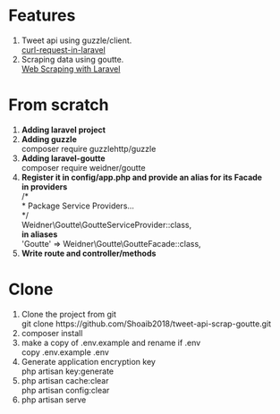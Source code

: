 <h1>Features</h1>
<ol type="1">
    <li>Tweet api using guzzle/client.<br>
    <a href="https://stackoverflow.com/questions/48279382/curl-request-in-laravel">curl-request-in-laravel</a></li>
    <li>Scraping data using goutte.<br>
    <a href="https://medium.com/@digitaldaswani/web-scraping-with-laravel-ab5f1c5f00a5">Web Scraping with Laravel</a></li>
</ol>

<h1>From scratch</h1>
<ol type="1">
    <li><strong>Adding laravel project</strong></li>
    <li><strong>Adding guzzle</strong><br>composer require guzzlehttp/guzzle</li>
    <li><strong>Adding laravel-goutte</strong><br>composer require weidner/goutte</li>
    <li><strong>Register it in config/app.php and provide an alias for its Facade</strong><br>
        <b>in providers</b><br>
        /*<br>
         * Package Service Providers...<br>
         */<br>
        Weidner\Goutte\GoutteServiceProvider::class,<br>
        <b>in aliases</b><br>
        'Goutte' => Weidner\Goutte\GoutteFacade::class,<br>
    </li>
    <li><strong>Write route and controller/methods</strong></li>
</ol>

<h1>Clone</h1>
<ol type="1">
    <li>Clone the project from git<br> git clone https://github.com/Shoaib2018/tweet-api-scrap-goutte.git</li>
    <li>composer install</li>
    <li>make a copy of .env.example and rename if .env<br> copy .env.example .env</li>
    <li>Generate application encryption key<br> php artisan key:generate</li>
    <li>php artisan cache:clear<br> php artisan config:clear</li>
    <li>php artisan serve</li>
</ol>
